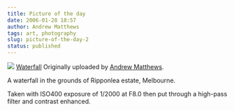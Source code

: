 ```yaml
---
title: Picture of the day
date: 2006-01-28 18:57
author: Andrew Matthews
tags: art, photography
slug: picture-of-the-day-2
status: published
---
```


[![](http://static.flickr.com/19/92055706_5c3b3e3c66_m.jpg)](http://www.flickr.com/photos/aabs/92055706/ "photo sharing")
[Waterfall](http://www.flickr.com/photos/aabs/92055706/)
Originally uploaded by [Andrew Matthews](http://www.flickr.com/people/aabs/).

A waterfall in the grounds of Ripponlea estate, Melbourne.

Taken with ISO400 exposure of 1/2000 at F8.0 then put through a high-pass filter and contrast enhanced.
